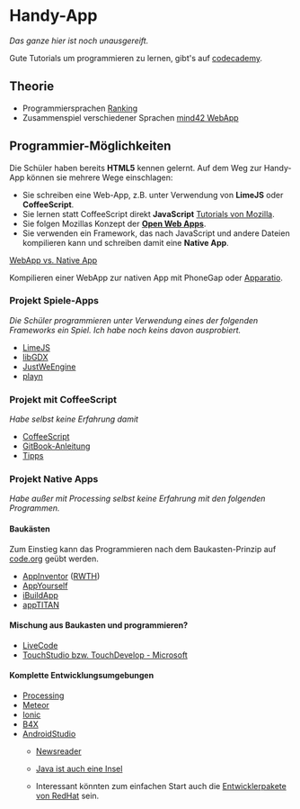 Handy-App
========
*Das ganze hier ist noch unausgereift.*

Gute Tutorials um programmieren zu lernen, gibt's auf [codecademy](https://www.codecademy.com/).


## Theorie

* Programmiersprachen [Ranking](http://redmonk.com/sogrady/2016/02/19/language-rankings-1-16/)
* Zusammenspiel verschiedener Sprachen [mind42 WebApp](http://mind42.com/public/66aeea65-d54d-4f87-a37a-8eb6f7f0fc0f)

## Programmier-Möglichkeiten
Die Schüler haben bereits **HTML5** kennen gelernt. Auf dem Weg zur Handy-App können sie mehrere Wege einschlagen:

* Sie schreiben eine Web-App, z.B. unter Verwendung von **LimeJS** oder **CoffeeScript**.
* Sie lernen statt CoffeeScript direkt **JavaScript** [Tutorials von Mozilla](https://developer.mozilla.org/en-US/docs/Web/Tutorials).
* Sie folgen Mozillas Konzept der **[Open Web Apps](https://developer.mozilla.org/en-US/Apps/Fundamentals/Quickstart/Build/Intro_to_open_web_apps)**.
* Sie verwenden ein Framework, das nach JavaScript und andere Dateien kompilieren kann und schreiben damit eine **Native App**.

[WebApp vs. Native App](http://www.html5rocks.com/en/mobile/nativedebate/)

Kompilieren einer WebApp zur nativen App mit PhoneGap oder [Apparatio](http://apparat.io/).

### Projekt Spiele-Apps
*Die Schüler programmieren unter Verwendung eines der folgenden Frameworks ein Spiel. Ich habe noch keins davon ausprobiert.*

* [LimeJS](https://github.com/digitalfruit/limejs)
* [libGDX](https://github.com/libgdx/libgdx)
* [JustWeEngine](https://github.com/lfkdsk/JustWeEngine)
* [playn](https://github.comQDF/playn/playn)


### Projekt mit CoffeeScript
*Habe selbst keine Erfahrung damit*

* [CoffeeScript](http://coffeescript.org/)
* [GitBook-Anleitung](https://weakish.gitbooks.io/cs4cats/content/coffeescript-for-cats.html)
* [Tipps](http://softwareas.com/is-this-what-the-app-of-2015-looks-like-html5-coffeescript-less-webstore-phonegap-apparatio/)


### Projekt Native Apps
*Habe außer mit Processing selbst keine Erfahrung mit den folgenden Programmen.*

#### Baukästen
Zum Einstieg kann das Programmieren nach dem Baukasten-Prinzip auf [code.org](https://studio.code.org/s/20-hour) geübt werden.

* [AppInventor](http://appinventor.mit.edu/explore/) ([RWTH](http://schuelerlabor.informatik.rwth-aachen.de/sites/default/files/materialien/1%20-%20App%20geht%C2%B4s!.pdf))
* [AppYourself](http://appyourself.net/de) 
* [iBuildApp](http://ibuildapp.com/)
* [appTITAN](http://www.apptitan.de/de/)

#### Mischung aus Baukasten und programmieren?
* [LiveCode](https://livecode.com)
* [TouchStudio bzw. TouchDevelop - Microsoft](https://www.touchdevelop.com/)

#### Komplette Entwicklungsumgebungen

* [Processing](http://www.creativecoding.org/)
* [Meteor](https://www.meteor.com/)
* [Ionic](https://github.com/driftyco/ionic)
* [B4X](https://www.b4x.com)
* [AndroidStudio](https://developer.android.com/sdk/index.html)
	* [Newsreader](https://www.androidpit.de/android-entwickler-studio-erste-app#)
	* [Java ist auch eine Insel](http://www.amazon.de/Java-auch-eine-Insel-Programmieren/dp/3898427471)
	
	* Interessant könnten zum einfachen Start auch die [Entwicklerpakete von RedHat](http://m.heise.de/meldung/Red-Hat-aktualisiert-Entwicklerpakete-2621593.html) sein.

